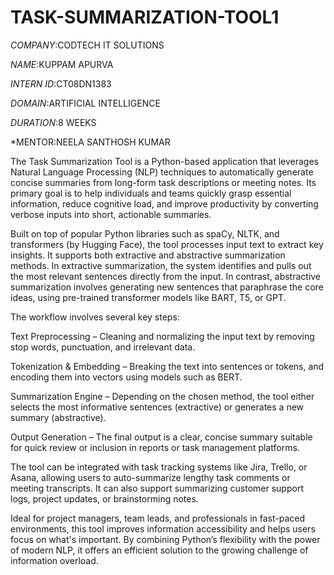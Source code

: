 # TASK-SUMMARIZATION-TOOL1

*COMPANY*:CODTECH IT SOLUTIONS

*NAME*:KUPPAM APURVA

*INTERN ID*:CT08DN1383

*DOMAIN*:ARTIFICIAL INTELLIGENCE

*DURATION*:8 WEEKS

*MENTOR:NEELA SANTHOSH KUMAR

The Task Summarization Tool is a Python-based application that leverages Natural Language Processing (NLP) techniques to automatically generate concise summaries from long-form task descriptions or meeting notes. Its primary goal is to help individuals and teams quickly grasp essential information, reduce cognitive load, and improve productivity by converting verbose inputs into short, actionable summaries.

Built on top of popular Python libraries such as spaCy, NLTK, and transformers (by Hugging Face), the tool processes input text to extract key insights. It supports both extractive and abstractive summarization methods. In extractive summarization, the system identifies and pulls out the most relevant sentences directly from the input. In contrast, abstractive summarization involves generating new sentences that paraphrase the core ideas, using pre-trained transformer models like BART, T5, or GPT.

The workflow involves several key steps:

Text Preprocessing – Cleaning and normalizing the input text by removing stop words, punctuation, and irrelevant data.

Tokenization & Embedding – Breaking the text into sentences or tokens, and encoding them into vectors using models such as BERT.

Summarization Engine – Depending on the chosen method, the tool either selects the most informative sentences (extractive) or generates a new summary (abstractive).

Output Generation – The final output is a clear, concise summary suitable for quick review or inclusion in reports or task management platforms.

The tool can be integrated with task tracking systems like Jira, Trello, or Asana, allowing users to auto-summarize lengthy task comments or meeting transcripts. It can also support summarizing customer support logs, project updates, or brainstorming notes.

Ideal for project managers, team leads, and professionals in fast-paced environments, this tool improves information accessibility and helps users focus on what's important. By combining Python’s flexibility with the power of modern NLP, it offers an efficient solution to the growing challenge of information overload.



